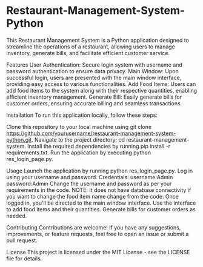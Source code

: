 # Restaurant-Management-System-Python
This Restaurant Management System is a Python application designed to streamline the operations of a restaurant, allowing users to manage inventory, generate bills, and facilitate efficient customer service.

Features
User Authentication: Secure login system with username and password authentication to ensure data privacy.
Main Window: Upon successful login, users are presented with the main window interface, providing easy access to various functionalities.
Add Food Items: Users can add food items to the system along with their respective quantities, enabling efficient inventory management.
Generate Bill: Easily generate bills for customer orders, ensuring accurate billing and seamless transactions.

Installation
To run this application locally, follow these steps:

Clone this repository to your local machine using git clone https://github.com/yourusername/restaurant-management-system-python.git.
Navigate to the project directory: cd restaurant-management-system.
Install the required dependencies by running pip install -r requirements.txt.
Run the application by executing python res_login_page.py.

Usage
Launch the application by running python res_login_page.py.
Log in using your username and password.
Credentials:
username:Admin
password:Admin
Change the username and password as per your requirements in the code.
NOTE:
It does not have database connectivity if you want to change the food item name change from the code.
Once logged in, you'll be directed to the main window interface.
Use the interface to add food items and their quantities.
Generate bills for customer orders as needed.

Contributing
Contributions are welcome! If you have any suggestions, improvements, or feature requests, feel free to open an issue or submit a pull request.

License
This project is licensed under the MIT License - see the LICENSE file for details.
